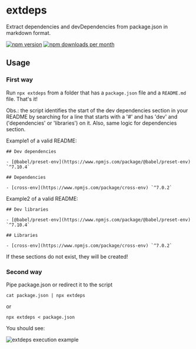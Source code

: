 # extdeps

Extract dependencies and devDependencies from package.json in markdown format.

<p align="left">
<a href="https://www.npmjs.com/package/extdeps"><img src="https://img.shields.io/npm/v/extdeps.svg?style=flat" alt="npm version"></a>
<a href="https://www.npmjs.com/package/extdeps" target="_blank"><img src="https://img.shields.io/npm/dm/extdeps.svg" alt="npm downloads per month"></a>
</p>

## Usage

### First way

Run `npx extdeps` from a folder that has a `package.json` file and a `README.md` file. That's it!

Obs.: the script identifies the start of the dev dependencies section in your README by searching for a line that starts with a '#' and has 'dev' and ('dependencies' or 'libraries') on it. Also, same logic for dependencies section.

Example1 of a valid README:

```
## Dev dependencies

- [@babel/preset-env](https://www.npmjs.com/package/@babel/preset-env) `^7.10.4`

## Dependencies

- [cross-env](https://www.npmjs.com/package/cross-env) `^7.0.2`
```

Example2 of a valid README:

```
## Dev libraries

- [@babel/preset-env](https://www.npmjs.com/package/@babel/preset-env) `^7.10.4`

## Libraries

- [cross-env](https://www.npmjs.com/package/cross-env) `^7.0.2`
```

If these sections do not exist, they will be created!

### Second way

Pipe package.json or redirect it to the script

`cat package.json | npx extdeps`

or

`npx extdeps < package.json`

You should see:

![extdeps execution example](https://i.imgur.com/I86twex.png)
